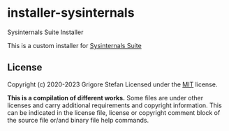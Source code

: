 # installer-sysinternals
Sysinternals Suite Installer

This is a custom installer for [Sysinternals Suite](https://docs.microsoft.com/en-us/sysinternals/downloads/sysinternals-suite)

## License

Copyright (c) 2020-2023 Grigore Stefan
Licensed under the [MIT](LICENSE) license.

**This is a compilation of different works.**
Some files are under other licenses and carry additional requirements and copyright information.
This can be indicated in the license file, license or copyright comment block of the source file or/and binary file help commands.

